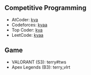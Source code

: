 ## Competitive Programming
- AtCoder: [kya](https://atcoder.jp/users/kya)
- Codeforces: [kyaa](https://codeforces.com/profile/kyaa)
- Top Coder: [kya](https://www.topcoder.com/members/kya)
- LeetCode: [kyaa](https://leetcode.com/kyaa/)

## Game
- VALORANT (S3): terry#tws
- Apex Legends (B3): terry_vlrt
